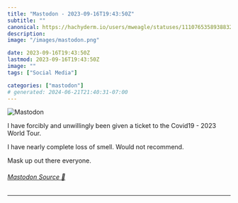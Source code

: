 ```yaml
---
title: "Mastodon - 2023-09-16T19:43:50Z"
subtitle: ""
canonical: https://hachyderm.io/users/mweagle/statuses/111076535893883292
description:
image: "/images/mastodon.png"

date: 2023-09-16T19:43:50Z
lastmod: 2023-09-16T19:43:50Z
image: ""
tags: ["Social Media"]

categories: ["mastodon"]
# generated: 2024-06-21T21:40:31-07:00
---
```

![Mastodon](/images/mastodon.png)

<p>I have forcibly and unwillingly been given a ticket to the  Covid19 - 2023 World Tour. </p><p>I have nearly complete loss of smell. Would not recommend. </p><p>Mask up out there everyone.</p>


###### [Mastodon Source 🐘](https://hachyderm.io/@mweagle/111076535893883292)

___
